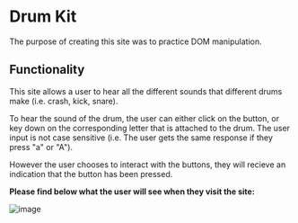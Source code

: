 # Drum Kit

The purpose of creating this site was to practice DOM manipulation. 

## Functionality 

This site allows a user to hear all the different sounds that different drums make (i.e. crash, kick, snare). 

To hear the sound of the drum, the user can either click on the button, or key down on the corresponding letter that is attached to the drum. 
The user input is not case sensitive (i.e. The user gets the same response if they press "a" or "A"). 

However the user chooses to interact with the buttons, they will recieve an indication that the button has been pressed. 

**Please find below what the user will see when they visit the site:** 

![image](https://user-images.githubusercontent.com/17749621/114924044-2519e580-9df3-11eb-9a6a-86faae1cce28.png)


